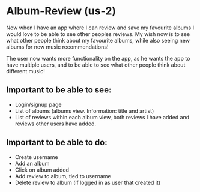 # Album-Review (us-2)
Now when I have an app where I can review and save my favourite albums I would love to be able to see other peoples reviews. My wish now is to see what other people think about my favourite albums, while also seeing new albums for new music recommendations! 

The user now wants more functionality on the app, as he wants the app to have multiple users, and to be able to see what other people think about different music!  

## Important to be able to see:
- Login/signup page
- List of albums (albums view. Information: title and artist) 
- List of reviews within each album view, both reviews I have added and reviews other users have added.

## Important to be able to do:
- Create username
- Add an album
- Click on album added
- Add review to album, tied to username
- Delete review to album (if logged in as user that created it)